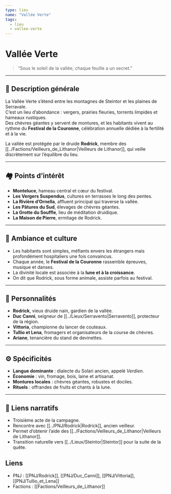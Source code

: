 ```yaml
---
type: lieu
name: "Vallée Verte"
tags:
  - lieu
  - vallee-verte
---
```


# Vallée Verte

> “Sous le soleil de la vallée, chaque feuille a un secret.”

---

## 🌳 Description générale
La Vallée Verte s’étend entre les montagnes de Steintor et les plaines de Serravale.  
C’est un lieu d’abondance : vergers, prairies fleuries, torrents limpides et hameaux rustiques.  
Des chèvres géantes y servent de montures, et les habitants vivent au rythme du **Festival de la Couronne**, célébration annuelle dédiée à la fertilité et à la vie.

La vallée est protégée par le druide **Rodrick**, membre des [[../Factions/Veilleurs_de_Lithanor|Veilleurs de Lithanor]], qui veille discrètement sur l’équilibre du lieu.

---

## 🏘️ Points d’intérêt
- **Monteluce**, hameau central et cœur du festival.  
- **Les Vergers Suspendus**, cultures en terrasses le long des pentes.  
- **La Rivière d’Ornella**, affluent principal qui traverse la vallée.  
- **Les Pâtures du Sud**, élevages de chèvres géantes.  
- **La Grotte du Souffle**, lieu de méditation druidique.  
- **La Maison de Pierre**, ermitage de Rodrick.  

---

## 🧿 Ambiance et culture
- Les habitants sont simples, méfiants envers les étrangers mais profondément hospitaliers une fois convaincus.  
- Chaque année, le **Festival de la Couronne** rassemble épreuves, musique et danses.  
- La divinité locale est associée à la **lune et à la croissance**.  
- On dit que Rodrick, sous forme animale, assiste parfois au festival.

---

## 👥 Personnalités
- **Rodrick**, vieux druide nain, gardien de la vallée.  
- **Duc Canni**, seigneur de [[../Lieux/Serravento|Serravento]], protecteur de la région.  
- **Vittoria**, championne du lancer de couteaux.  
- **Tullio et Lena**, fromagers et organisateurs de la course de chèvres.  
- **Ariane**, tenancière du stand de devinettes.  

---

## ⚙️ Spécificités
- **Langue dominante** : dialecte du Solari ancien, appelé *Verdien*.  
- **Économie** : vin, fromage, bois, laine et artisanat.  
- **Montures locales** : chèvres géantes, robustes et dociles.  
- **Rituels** : offrandes de fruits et chants à la lune.  

---

## 🔗 Liens narratifs
- Troisième acte de la campagne.  
- Rencontre avec [[../PNJ/Rodrick|Rodrick]], ancien veilleur.  
- Permet d’obtenir l’aide des [[../Factions/Veilleurs_de_Lithanor|Veilleurs de Lithanor]].  
- Transition naturelle vers [[../Lieux/Steintor|Steintor]] pour la suite de la quête.

## Liens
- PNJ : [[PNJ/Rodrick]], [[PNJ/Duc_Canni]], [[PNJ/Vittoria]], [[PNJ/Tullio_et_Lena]]
- Factions : [[Factions/Veilleurs_de_Lithanor]]

